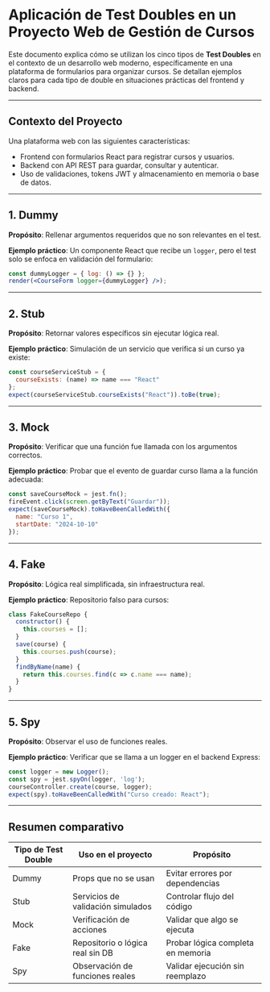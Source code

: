 
# Aplicación de Test Doubles en un Proyecto Web de Gestión de Cursos

Este documento explica cómo se utilizan los cinco tipos de **Test Doubles** en el contexto de un desarrollo web moderno, específicamente en una plataforma de formularios para organizar cursos. Se detallan ejemplos claros para cada tipo de double en situaciones prácticas del frontend y backend.

---

## Contexto del Proyecto

Una plataforma web con las siguientes características:

- Frontend con formularios React para registrar cursos y usuarios.
- Backend con API REST para guardar, consultar y autenticar.
- Uso de validaciones, tokens JWT y almacenamiento en memoria o base de datos.

---

## 1. Dummy

**Propósito**: Rellenar argumentos requeridos que no son relevantes en el test.

**Ejemplo práctico**:
Un componente React que recibe un `logger`, pero el test solo se enfoca en validación del formulario:

```jsx
const dummyLogger = { log: () => {} };
render(<CourseForm logger={dummyLogger} />);
```

---

## 2. Stub

**Propósito**: Retornar valores específicos sin ejecutar lógica real.

**Ejemplo práctico**:
Simulación de un servicio que verifica si un curso ya existe:

```js
const courseServiceStub = {
  courseExists: (name) => name === "React"
};
expect(courseServiceStub.courseExists("React")).toBe(true);
```

---

## 3. Mock

**Propósito**: Verificar que una función fue llamada con los argumentos correctos.

**Ejemplo práctico**:
Probar que el evento de guardar curso llama a la función adecuada:

```js
const saveCourseMock = jest.fn();
fireEvent.click(screen.getByText("Guardar"));
expect(saveCourseMock).toHaveBeenCalledWith({
  name: "Curso 1",
  startDate: "2024-10-10"
});
```

---

## 4. Fake

**Propósito**: Lógica real simplificada, sin infraestructura real.

**Ejemplo práctico**:
Repositorio falso para cursos:

```js
class FakeCourseRepo {
  constructor() {
    this.courses = [];
  }
  save(course) {
    this.courses.push(course);
  }
  findByName(name) {
    return this.courses.find(c => c.name === name);
  }
}
```

---

## 5. Spy

**Propósito**: Observar el uso de funciones reales.

**Ejemplo práctico**:
Verificar que se llama a un logger en el backend Express:

```js
const logger = new Logger();
const spy = jest.spyOn(logger, 'log');
courseController.create(course, logger);
expect(spy).toHaveBeenCalledWith("Curso creado: React");
```

---

## Resumen comparativo

| Tipo de Test Double | Uso en el proyecto | Propósito |
|---------------------|--------------------|-----------|
| Dummy               | Props que no se usan | Evitar errores por dependencias |
| Stub                | Servicios de validación simulados | Controlar flujo del código |
| Mock                | Verificación de acciones | Validar que algo se ejecuta |
| Fake                | Repositorio o lógica real sin DB | Probar lógica completa en memoria |
| Spy                 | Observación de funciones reales | Validar ejecución sin reemplazo |
